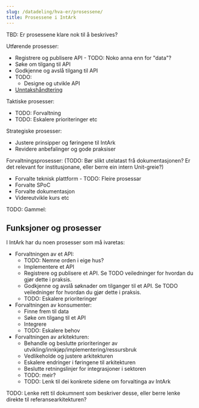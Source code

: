```yaml
---
slug: /datadeling/hva-er/prosessene/
title: Prosessene i IntArk
---
```


TBD: Er prosessene klare nok til å beskrives?

Utførende prosesser:


* Registrere og publisere API - TODO: Noko anna enn for "data"?
* Søke om tilgang til API
* Godkjenne og avslå tilgang til API
* TODO:
	+ Designe og utvikle API
* [Unntakshåndtering](/docs/datadeling/hva-er/prosessene/unntak)


Taktiske prosesser:


* TODO: Forvaltning
* TODO: Eskalere prioriteringer etc


Strategiske prosesser:


* Justere prinsipper og føringene til IntArk
* Revidere anbefalinger og gode praksiser


Forvaltningsprosesser: (TODO: Bør slikt utelatast frå dokumentasjonen? Er det relevant for institusjonane, eller berre ein intern Unit-greie?)


* Forvalte teknisk plattform - TODO: Fleire prosessar
* Forvalte SPoC
* Forvalte dokumentasjon
* Videreutvikle kurs etc


TODO: Gammel:


## Funksjoner og prosesser


I IntArk har du noen prosesser som må ivaretas:


* Forvaltningen av et API:
	+ TODO: Nemne orden i eige hus?
	+ Implementere et API
	+ Registrere og publisere et API. Se TODO veiledninger for hvordan du gjør dette i praksis.
	+ Godkjenne og avslå søknader om tilganger til et API. Se TODO veiledninger for hvordan du gjør dette i praksis.
	+ TODO: Eskalere prioriteringer
* Forvaltningen av konsumenter:
	+ Finne frem til data
	+ Søke om tilgang til et API
	+ Integrere
	+ TODO: Eskalere behov
* Forvaltningen av arkitekturen:
	+ Behandle og beslutte prioriteringer av utvikling/innkjøp/implementering/ressursbruk
	+ Vedlikeholde og justere arkitekturen
	+ Eskalere endringer i føringene til arkitekturen
	+ Beslutte retningslinjer for integrasjoner i sektoren
	+ TODO: meir?
	+ TODO: Lenk til dei konkrete sidene om forvaltinga av IntArk


TODO: Lenke rett til dokumnent som beskriver desse, eller berre lenke direkte til referansearkitekturen?
